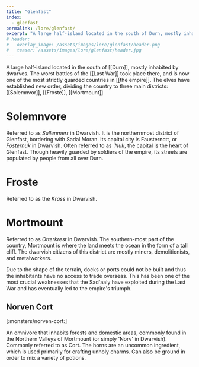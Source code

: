 ```yaml
---
title: "Glenfast"
index:
  - glenfast
permalink: /lore/glenfast/
excerpt: "A large half-island located in the south of Durn, mostly inhabited by dwarves."
# header:
#   overlay_image: /assets/images/lore/glenfast/header.png
#   teaser: /assets/images/lore/glenfast/header.jpg
---
```

A large half-island located in the south of [[Durn]], mostly inhabited by dwarves. The worst battles of the [[Last War]] took place there, and is now one of the most strictly guarded countries in [[the empire]]. The elves have established new order, dividing the country to three main districts: [[Solemnvor]], [[Froste]], [[Mortmount]]

# Solemnvore
Referred to as *Sullenmerr* in Dwarvish. It is the northernmost district of Glenfast, bordering with Sadal Moran. Its capital city is Fausternott, or *Fosternuk* in Dwarvish. Often referred to as *'Nuk*, the capital is the heart of Glenfast. Though heavily guarded by soldiers of the empire, its streets are populated by people from all over Durn.

# Froste
Referred to as the *Krass* in Dwarvish.

# Mortmount
Referred to as *Otterkrest* in Dwarvish. The southern-most part of the country, Mortmount is where the land meets the ocean in the form of a tall cliff. The dwarvish citizens of this district are mostly miners, demolitionists, and metalworkers.

Due to the shape of the terrain, docks or ports could not be built and thus the inhabitants have no access to trade overseas. This has been one of the most crucial weaknesses that the Sad'aaly have exploited during the Last War and has eventually led to the empire's triumph.

## Norven Cort

[:monsters/norven-cort:]

An omnivore that inhabits forests and domestic areas, commonly found in the Northern Valleys of Mortmount (or simply 'Norv' in Dwarvish). Commonly referred to as Cort.
The horns are an uncommon ingredient, which is used primarily for crafting unholy charms. Can also be ground in order to mix a variety of potions.
